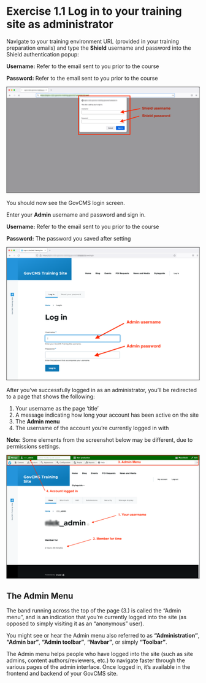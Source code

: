 # Exercise 1.1 Log in to your training site as administrator

Navigate to your training environment URL \(provided in your training preparation emails) and type the **Shield** username and password into the Shield authentication popup:

**Username:** Refer to the email sent to you prior to the course

**Password:** Refer to the email sent to you prior to the course

![](../.gitbook/assets/Unit-1-Shield-Login-2.png)

You should now see the GovCMS login screen.

Enter your **Admin** username and password and sign in.

**Username:** Refer to the email sent to you prior to the course

**Password:** The password you saved after setting

![](../.gitbook/assets/Exercise-1-1-Login-screen.png)

After you’ve successfully logged in as an administrator, you’ll be redirected to a page that shows the following:

1. Your username as the page ‘title’
2. A message indicating how long your account has been active on the site
3. The **Admin menu**
4. The username of the account you’re currently logged in with

**Note:** Some elements from the screenshot below may be different, due to permissions settings.

![](../.gitbook/assets/Exercise-1-1-Home-screen.png)


## The Admin Menu

The band running across the top of the page \(3.\) is called the “Admin menu”, and is an indication that you’re currently logged into the site \(as opposed to simply visiting it as an “anonymous” user\). 

You might see or hear the Admin menu also referred to as **“Administration”**, **“Admin bar”**, **“Admin toolbar”**, **“Navbar”**, or simply **“Toolbar”**.

The Admin menu helps people who have logged into the site \(such as site admins, content authors/reviewers, etc.\) to navigate faster through the various pages of the admin interface. Once logged in, it’s available in the frontend and backend of your GovCMS site.



